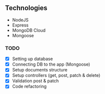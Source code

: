 ## Technologies

- NodeJS
- Express
- MongoDB Cloud
- Mongoose

### TODO

- [x] Setting up database
- [x] Connecting DB to the app (Mongoose)
- [x] Setup documents structure
- [x] Setup controllers (get, post, patch & delete)
- [x] Validation post & patch
- [x] Code refactoring
